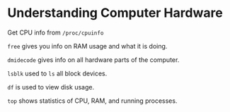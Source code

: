 Understanding Computer Hardware
===============================

Get CPU info from `/proc/cpuinfo`

`free` gives you info on RAM usage and what it is doing.

`dmidecode` gives info on all hardware parts of the computer.

`lsblk` used to `ls` all block devices.

`df` is used to view disk usage.

`top` shows statistics of CPU, RAM, and running processes.
